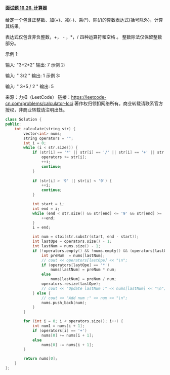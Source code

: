 #### [面试题 16.26. 计算器](https://leetcode-cn.com/problems/calculator-lcci/)

给定一个包含正整数、加(+)、减(-)、乘(*)、除(/)的算数表达式(括号除外)，计算其结果。

表达式仅包含非负整数，+， - ，*，/ 四种运算符和空格  。 整数除法仅保留整数部分。

示例 1:

输入: "3+2*2"
输出: 7
示例 2:

输入: " 3/2 "
输出: 1
示例 3:

输入: " 3+5 / 2 "
输出: 5

来源：力扣（LeetCode）
链接：https://leetcode-cn.com/problems/calculator-lcci
著作权归领扣网络所有。商业转载请联系官方授权，非商业转载请注明出处。

```cpp
class Solution {
public:
    int calculate(string str) {
        vector<int> nums;
        string operators = "";
        int i = 0;
        while (i < str.size()) {
            if (str[i] == '*' || str[i] == '/' || str[i] == '+' || str[i] == '-') {
                operators += str[i];
                ++i;
                continue;
            }
            
            if (str[i] > '9' || str[i] < '0') {
                ++i;
                continue;
            }

            int start = i;
            int end = i;
            while (end < str.size() && str[end] <= '9' && str[end] >= '0') {
                ++end;
            }
            i = end;

            int num = stoi(str.substr(start, end - start));
            int lastOpe = operators.size() - 1;
            int lastNum = nums.size() - 1;
            if (!operators.empty() && !nums.empty() && (operators[lastOpe] == '*' || operators[lastOpe] == '/')) {
                int preNum  = nums[lastNum];
                // cout << operators[lastOpe] << "\n";
                if (operators[lastOpe] == '*')
                    nums[lastNum] = preNum * num;
                else 
                    nums[lastNum] = preNum / num;
                operators.resize(lastOpe);
                // cout << "Update lastNum :" << nums[lastNum] << "\n";
            } else {
                // cout << "Add num :" << num << "\n";
                nums.push_back(num);
            }
        }

        for (int i = 0; i < operators.size(); i++) {
            int num1 = nums[i + 1];
            if (operators[i] == '+')
                nums[0] += nums[i + 1];
            else 
                nums[0] -= nums[i + 1];
        }

        return nums[0];
    }
};
```

